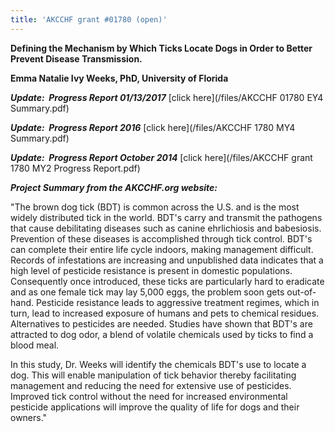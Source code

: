 ```yaml
---
title: 'AKCCHF grant #01780 (open)'
---
```

**Defining the Mechanism by Which Ticks Locate Dogs in Order to Better
Prevent Disease Transmission.**

**Emma Natalie Ivy Weeks, PhD, University of Florida**

_**Update:  Progress Report 01/13/2017**_ [click here](/files/AKCCHF 01780 EY4 Summary.pdf)

_**Update:  Progress Report 2016**_ [click here](/files/AKCCHF 1780 MY4 Summary.pdf)

_**Update:  Progress Report October 2014**_ [click here](/files/AKCCHF grant 1780 MY2 Progress Report.pdf)

_**Project Summary from the AKCCHF.org website:**_

"The brown dog tick (BDT) is common across the U.S. and is the most
widely distributed tick in the world. BDT's carry and transmit the
pathogens that cause debilitating diseases such as canine ehrlichiosis
and babesiosis. Prevention of these diseases is accomplished through
tick control. BDT's can complete their entire life cycle indoors,
making management difficult. Records of infestations are increasing and
unpublished data indicates that a high level of pesticide resistance is
present in domestic populations. Consequently once introduced, these
ticks are particularly hard to eradicate and as one female tick may lay
5,000 eggs, the problem soon gets out-of-hand. Pesticide resistance
leads to aggressive treatment regimes, which in turn, lead to increased
exposure of humans and pets to chemical residues. Alternatives to
pesticides are needed. Studies have shown that BDT's are attracted to
dog odor, a blend of volatile chemicals used by ticks to find a blood
meal.

In this study, Dr. Weeks will identify the chemicals BDT's use to
locate a dog. This will enable manipulation of tick behavior thereby
facilitating management and reducing the need for extensive use of
pesticides. Improved tick control without the need for increased
environmental pesticide applications will improve the quality of life
for dogs and their owners."
